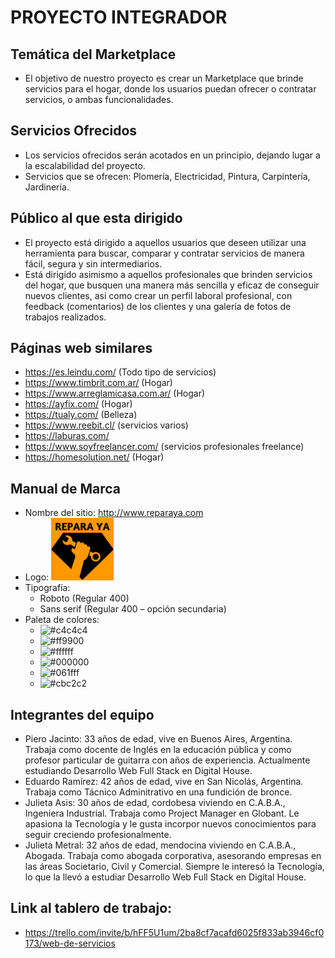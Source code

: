 # PROYECTO INTEGRADOR


## Temática del Marketplace
- El objetivo de nuestro proyecto es crear un Marketplace que brinde servicios para el hogar, donde los usuarios puedan ofrecer o contratar servicios, o ambas funcionalidades. 


## Servicios Ofrecidos
- Los servicios ofrecidos serán acotados en un principio, dejando lugar a la escalabilidad del proyecto. 
- Servicios que se ofrecen: Plomería, Electricidad, Pintura, Carpintería, Jardinería.


## Público al que esta dirigido
- El proyecto está dirigido a aquellos usuarios que deseen utilizar una herramienta para buscar, comparar y contratar servicios de manera fácil, segura y sin intermediarios.
- Está dirigido asimismo a aquellos profesionales que brinden servicios del hogar, que busquen una manera más sencilla y eficaz de conseguir nuevos clientes, asi como crear un perfil laboral profesional, con feedback (comentarios) de los clientes y una galería de fotos de trabajos realizados. 


## Páginas web similares
- https://es.leindu.com/  (Todo tipo de servicios)
- https://www.timbrit.com.ar/  (Hogar)
- https://www.arreglamicasa.com.ar/   (Hogar)
- https://ayfix.com/   (Hogar)
- https://tualy.com/   (Belleza)
- https://www.reebit.cl/  (servicios varios)
- https://laburas.com/
- https://www.soyfreelancer.com/ (servicios profesionales freelance)
- https://homesolution.net/ (Hogar)


## Manual de Marca
- Nombre del sitio: http://www.reparaya.com
- Logo:  <img src= "./public/images/LogoReparaYa.png" alt="logo" width= 100/> 
- Tipografía:
    - Roboto (Regular 400)
    - Sans serif (Regular 400 – opción secundaria)
- Paleta de colores:    
    -  ![#c4c4c4](https://via.placeholder.com/15/c4c4c4/000000?text=+) 
    -  ![#ff9900](https://via.placeholder.com/15/FF9900/000000?text=+)
    -  ![#ffffff](https://via.placeholder.com/15/ffffff/000000?text=+)
    -  ![#000000](https://via.placeholder.com/15/000000/000000?text=+) 
    -  ![#061fff](https://via.placeholder.com/15/061fff/000000?text=+)     
    -  ![#cbc2c2](https://via.placeholder.com/15/cbc2c2/000000?text=+)


## Integrantes del equipo
- Piero Jacinto: 33 años de edad, vive en Buenos Aires, Argentina. Trabaja como docente de Inglés en la educación pública y como profesor particular de guitarra con años de experiencia. Actualmente estudiando Desarrollo Web Full Stack en Digital House. 
- Eduardo Ramírez: 42 años de edad, vive en San Nicolás, Argentina. Trabaja como Tácnico Adminitrativo en una fundición de bronce.
- Julieta Asis: 30 años de edad, cordobesa viviendo en C.A.B.A., Ingeniera Industrial. Trabaja como Project Manager en Globant. Le apasiona la Tecnología y le gusta incorpor nuevos conocimientos para seguir creciendo profesionalmente.
- Julieta Metral: 32 años de edad, mendocina viviendo en C.A.B.A., Abogada. Trabaja como abogada corporativa, asesorando empresas en las áreas Societario, Civil y Comercial. Siempre le interesó la Tecnología, lo que la llevó a estudiar Desarrollo Web Full Stack en Digital House.


## Link al tablero de trabajo:
- https://trello.com/invite/b/hFF5U1um/2ba8cf7acafd6025f833ab3946cf0173/web-de-servicios